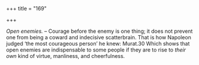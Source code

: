 +++
title = "169"

+++

*Open enemies.* – Courage before the enemy is one thing; it does not prevent one from being a coward and indecisive scatterbrain. That is how Napoleon judged ‘the most courageous person’ he knew: Murat.30 Which shows that open enemies are indispensable to some people if they are to rise to *their own* kind of virtue, manliness, and cheerfulness.


